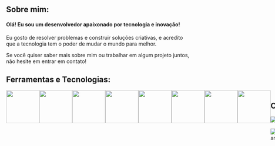 ## Sobre mim:
#### Olá! Eu sou um desenvolvedor apaixonado por tecnologia e inovação!

  Eu gosto de resolver problemas e construir
 soluções criativas, e acredito que a tecnologia tem o poder
 de mudar o mundo para melhor.

Se você quiser saber mais sobre mim ou trabalhar em algum projeto juntos, não hesite em entrar em contato!

## Ferramentas e Tecnologias:

<div class="ferramentas" style="display:flex;" >
        <img src="https://cdn.jsdelivr.net/gh/devicons/devicon/icons/javascript/javascript-original.svg" width="90" height="90"/>
        <img src="https://cdn.jsdelivr.net/gh/devicons/devicon/icons/typescript/typescript-original.svg" width="90" height="90"/>
        <img src="https://cdn.jsdelivr.net/gh/devicons/devicon/icons/html5/html5-original.svg" width="90" height="90"/>
        <img src="https://cdn.jsdelivr.net/gh/devicons/devicon/icons/css3/css3-original.svg" width="90" height="90"/>
        <img src="https://cdn.jsdelivr.net/gh/devicons/devicon/icons/csharp/csharp-original.svg" width="90" height="90"/>
        <img src="https://cdn.jsdelivr.net/gh/devicons/devicon/icons/java/java-plain-wordmark.svg" width="90" height="90"/>
        <img src="https://cdn.jsdelivr.net/gh/devicons/devicon/icons/mysql/mysql-plain-wordmark.svg" width="90" height="90"/>
        <img src="https://cdn.jsdelivr.net/gh/devicons/devicon/icons/microsoftsqlserver/microsoftsqlserver-plain-wordmark.svg" width="90" height="90"/>
<div>
     
## Contatos:
<div>
        <a href = "mailto:julio.fur7ado@gmail.com"><img src="https://img.shields.io/badge/Gmail-D14836?style=for-the-badge&logo=gmail&logoColor=white" target="_blank"></a>
        <a href="https://www.linkedin.com/in/julio-furtado-tech" target="_blank"><img src="https://img.shields.io/badge/-LinkedIn-%230077B5?style=for-the-badge&logo=linkedin&logoColor=white" target="_blank"></a>   
</div>
        
<!-- ## Estatísticas GitHub:
        
<div>
<a href="https://github.com/julioallday">
<img height="180em" src="https://github-readme-stats.vercel.app/api/top-langs/?username=julioallday&layout=compact&langs_count=7&theme=dracula"/>
<img height="180em" src="https://github-readme-stats.vercel.app/api?username=julioallday&show_icons=true&theme=dracula&include_all_commits=true&count_private=true"/>
</div> -->
        
![Snake animation](https://github.com/julioallday/julioallday/blob/output/github-contribution-grid-snake.svg)
        
